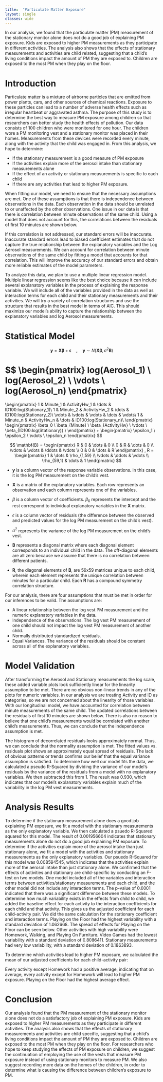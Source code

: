 ```yaml
---
title:  "Particulate Matter Exposure"
layout: single
classes: wide
---
```


In our analysis, we found that the particulate matter (PM) measurement of the stationary monitor alone does not do a good job of explaining PM exposure. Kids are exposed to higher PM measurements as they participate in different activities. The analysis also shows that the effects of stationary measurements and activities are child related, suggesting that a child’s living conditions impact the amount of PM they are exposed to. Children are exposed to the most PM when they play on the floor.

<script type="text/javascript" async
  src="https://cdnjs.cloudflare.com/ajax/libs/mathjax/2.7.7/MathJax.js?config=TeX-MML-AM_CHTML">
</script>

# Introduction
Particulate matter is a mixture of airborne particles that are emitted from power plants, cars, and other sources of chemical reactions. Exposure to these particles can lead to a number of adverse health effects such as irregular heartbeat or aggravated asthma. The purpose of this study is to determine the best way to measure PM exposure among children so that researchers can better study the health effects of pollution. Our data consists of 100 children who were monitored for one hour. The children wore a PM monitoring vest and a stationary monitor was placed in their homes. Measurements from these devices were recorded every minute, along with the activity that the child was engaged in. From this analysis, we hope to determine:
- If the stationary measurement is a good measure of PM exposure
- If the activities explain more of the aerosol intake than stationary measurements alone
- If the effect of an activity or stationary measurements is specific to each child
- If there are any activities that lead to higher PM exposure.

When fitting our model, we need to ensure that the necessary assumptions are met. One of these assumptions is that there is independence between observations in the data. Each observation in the data should be unrelated to or unaffected by the other observations. One issue in our data is that there is correlation between minute observations of the same child. Using a model that does not account for this, the correlations between the residuals of first 10 minutes are shown below.

If this correlation is not addressed, our standard errors will be inaccurate. Inaccurate standard errors lead to biased coefficient estimates that do not capture the true relationship between the explanatory variables and the Log Aerosol measurements. We can account for correlation between minute observations of the same child by fitting a model that accounts for that correlation. This will improve the accuracy of our standard errors and obtain more reliable estimates of the model parameters.

To analyze this data, we plan to use a multiple linear regression model. Multiple linear regression seems like the best choice because it can include several explanatory variables in the process of explaining the response variable. We will include all of the variables provided in the data as well as interaction terms for each child and their stationary measurements and their activities. We will try a variety of correlation structures and use the structure that results in the best model in terms of AIC. This should maximize our model’s ability to capture the relationship between the explanatory variables and log Aerosol measurements.

# Statistical Model

$$\mathbf{y} = \mathbf{X\beta} + \mathbf{\epsilon} \quad \text{,} \quad \mathbf{y} \sim N(\mathbf{X\beta}, \sigma^2\mathbf{B})$$

$$
\begin{pmatrix}
log(Aerosol_1) \\
log(Aerosol_2) \\
\vdots \\
log(Aerosol_n)
\end{pmatrix}
=
\begin{pmatrix}
1 & Minute_1 & ActivityHw_1  & \dots & ID100:log(Stationary_1)\\
1 & Minute_2 & ActivityHw_2  & \dots & ID100:log(Stationary_2)\\
\vdots & \vdots & \vdots & \dots & \vdots\\
1 & Minute_n & ActivityHw_n  & \dots & ID100:log(Stationary_n)\\
\end{pmatrix}
\begin{pmatrix}
\beta_0 \\
\beta_{Minute} \\
\beta_{ActivityHw} \\
\vdots \\
\beta_{ID100:log(Stationary)} \\
\end{pmatrix}
+ 
\begin{pmatrix}
\epsilon_1 \\
\epsilon_2 \\
\vdots \\
\epsilon_n
\end{pmatrix}
$$

$$
\mathbf{B} = \begin{pmatrix} R & 0 & \dots & 0 \\ 0 & R & \dots & 0 \\
\vdots & \vdots & \ddots & \vdots \\ 0 & 0 & \dots & R \end{pmatrix}
, R = \begin{pmatrix} 1 & \dots & \rho_{1,59} \\ \vdots & \ddots & \vdots \\
\rho_{59,1} & \dots & 1 \end{pmatrix}
$$

* $\mathbf{y}$ is a column vector of the response variable observations. In this case, it is the log PM measurement on the child’s vest. 

* $\mathbf{X}$ is a matrix of the explanatory variables. Each row represents an observation and each column represents one of the variables.

* $\beta$ is a column vector of coefficients. $\beta_0$ represents the intercept and the rest correspond to individual explanatory variables in the $\mathbf{X}$ matrix.

* $\epsilon$ is a column vector of residuals (the difference between the observed and predicted values for the log PM measurement on the child’s vest). 

* $\sigma^2$ represents the variance of the log PM measurement on the child’s vest. 

* $\mathbf{B}$ represents a diagonal matrix where each diagonal element corresponds to an individual child in the data. The off-diagonal elements are all zero because we assume that there is no correlation between different patients.

* $\mathbf{R}$, the diagonal elements of $\mathbf{B}$, are 59x59 matrices unique to each child, wherein each element represents the unique correlation between minutes for a particular child. Each $\mathbf{R}$ has a compound symmetry correlation structure.

For our analysis, there are four assumptions that must be met in order for our inferences to be valid. The assumptions are:
- A linear relationship between the log vest PM measurement and the numeric explanatory variables in the data.
- Independence of the observations. The log vest PM measurement of one child should not impact the log vest PM measurement of another child.
- Normally distributed standardized residuals.
- Equal Variances. The variance of the residuals should be constant across all of the explanatory variables.


# Model Validation
After transforming the Aerosol and Stationary measurements the log scale, these added variable plots look sufficiently linear for the linearity assumption to be met. There are no obvious non-linear trends in any of the plots for numeric variables. In our analysis we are treating Activity and ID as categories, so we are not concerned about the linearity of those variables.
With our longitudinal model, we have accounted for correlation between minute measurements of the same child. The updated correlations between the residuals of first 10 minutes are shown below. There is also no reason to believe that one child’s measurements would be correlated with another child’s measurements. Thus, we can conclude that the independence assumption is met.

The histogram of decorrelated residuals looks approximately normal. Thus, we can conclude that the normality assumption is met.
The fitted values vs. residuals plot shows an approximately equal spread of residuals. The lack of obvious patterns or trends confirms our belief that the equal variance assumption is satisfied.
To determine how well our model fits the data, we calculated a pseudo R-Squared by dividing the variance of our model’s residuals by the variance of the residuals from a model with no explanatory variables. We then subtracted this from 1. The result was 0.930, which indicates that our model’s explanatory variables explain much of the variability in the log PM vest measurements.

# Analysis Results
To determine if the stationary measurement alone does a good job explaining PM exposure, we fit a model with the stationary measurements as the only explanatory variable. We then calculated a psuedo R-Squared squared for this model. The result of 0.001956604 indicates that stationary measurements alone do not do a good job explaining PM exposure.
To determine if the activities explain more of the aerosol intake than just stationary alone, we fit a model with the activities and stationary measurements as the only explanatory variables. Our psuedo R-Squared for this model was 0.008594545, which indicates that the activities explain more of the aerosol intake than just stationary alone.
We confirmed that the effects of activities and stationary are child-specific by conducting an F-test on two models. One model included all of the variables and interaction terms between activities/stationary measurements and each child, and the other model did not include any interaction terms. The p-value of 0.0001 indicated that there was a significant difference between these models.
To determine how much variability exists in the effects from child to child, we added the baseline effect for each activity to the interaction coefficients for each child and that activity. This gives us the adjusted coefficient for each child-activity pair. We did the same calculation for the stationary coefficient and interaction terms. Playing on the Floor had the highest variability with a standard deviation of 1.062668. The spread of effects for Playing on the Floor can be seen below. Other activities with high variability were Homework, Walking, and Playing On Furniture. Video Games had the lowest variability with a standard deviation of 0.8086411. Stationary measurements had very low variability, with a standard deviation of 0.1863893.

To determine which activities lead to higher PM exposure, we calculated the mean of our adjusted coefficients for each child-activity pair:

Every activity except Homework had a positive average, indicating that on average, every activity except for Homework will lead to higher PM exposure. Playing on the Floor had the highest average effect.

# Conclusion

Our analysis found that the PM measurement of the stationary monitor alone does not do a satisfactory job of explaining PM exposure. Kids are exposed to higher PM measurements as they participate in different activities. The analysis also shows that the effects of stationary measurements and activities are child specific, suggesting that a child’s living conditions impact the amount of PM they are exposed to. Children are exposed to the most PM when they play on the floor. For researchers who hope to keep studying the effects of PM exposure on children, we suggest the continuation of employing the use of the vests that measure PM exposure instead of using stationary monitors to measure PM. We also suggest recording more data on the homes of the children, in order to determine what is causing the difference between children’s exposure to PM.









